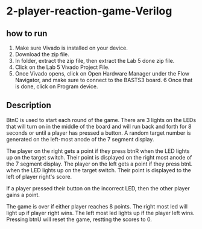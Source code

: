 # 2-player-reaction-game-Verilog

## how to run
1. Make sure Vivado is installed on your device.
2. Download the zip file.
3. In folder, extract the zip file, then extract the Lab 5 done zip file.
4. Click on the Lab 5 Vivado Project File.
5. Once Vivado opens, click on Open Hardware Manager under the Flow Navigator, and make sure to connect to the BASTS3 board.
6 Once that is done, click on Program device.

## Description
BtnC is used to start each round of the game. There are 3 lights on the LEDs that will turn on in the middle of the board and will run back and forth for 8 seconds or until a player has pressed a button. A random target number is generated on the left-most anode of the 7 segment display. 

The player on the right gets a point if they press btnR when the LED lights up on the target switch. Their point is displayed on the right most anode of the 7 segment display. The player on the left gets a point if they press btnL when the LED lights up on the target switch. Their point is displayed to the left of player right's score.

If a player pressed their button on the incorrect LED, then the other player gains a point. 

The game is over if either player reaches 8 points. The right most led will light up if player right wins. The left most led lights up if the player left wins. Pressing btnU will reset the game, restting the scores to 0.
